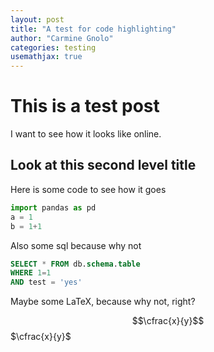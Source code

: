 ```yaml
---
layout: post
title: "A test for code highlighting"
author: "Carmine Gnolo"
categories: testing
usemathjax: true
---
```


# This is a test post

I want to see how it looks like online. 

## Look at this second level title

Here is some code to see how it goes

```python
import pandas as pd
a = 1
b = 1+1
```



Also some sql because why not

```sql
SELECT * FROM db.schema.table
WHERE 1=1
AND test = 'yes'
```



Maybe some LaTeX, because why not, right?

$$\cfrac{x}{y}$$
$\cfrac{x}{y}$